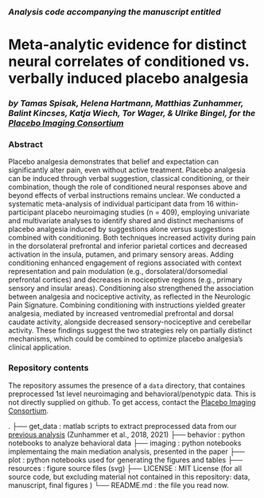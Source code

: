### *Analysis code accompanying the manuscript entitled*

# Meta-analytic evidence for distinct neural correlates of conditioned vs. verbally induced placebo analgesia
### *by Tamas Spisak, Helena Hartmann, Matthias Zunhammer, Balint Kincses, Katja Wiech, Tor Wager, & Ulrike Bingel, for the [Placebo Imaging Consortium](https://placebo-imaging-consortium.github.io/)*

### Abstract

Placebo analgesia demonstrates that belief and expectation can significantly alter pain, even without active treatment. Placebo analgesia can be induced through verbal suggestion, classical conditioning, or their combination, though the role of conditioned neural responses above and beyond effects of verbal instructions remains unclear. We conducted a systematic meta-analysis of individual participant data from 16 within-participant placebo neuroimaging studies (n = 409), employing univariate and multivariate analyses to identify shared and distinct mechanisms of placebo analgesia induced by suggestions alone versus suggestions combined with conditioning. Both techniques increased activity during pain in the dorsolateral prefrontal and inferior parietal cortices and decreased activation in the insula, putamen, and primary sensory areas. Adding conditioning enhanced engagement of regions associated with context representation and pain modulation (e.g., dorsolateral/dorsomedial prefrontal cortices) and decreases in nociceptive regions (e.g., primary sensory and insular areas). Conditioning also strengthened the association between analgesia and nociceptive activity, as reflected in the Neurologic Pain Signature. Combining conditioning with instructions yielded greater analgesia, mediated by increased ventromedial prefrontal and dorsal caudate activity, alongside decreased sensory-nociceptive and cerebellar activity. These findings suggest the two strategies rely on partially distinct mechanisms, which could be combined to optimize placebo analgesia’s clinical application.

### Repository contents

The repository assumes the presence of a `data` directory, that containes preprocessed 1st level neuroimaging and behavioral/penotypic data. This is not directly supplied on github. To get access, contact the [Placebo Imaging Consortium](https://placebo-imaging-consortium.github.io/).

.
├── get_data              : matlab scripts to extract preprocessed data from our [previous analysis](https://github.com/mzunhammer/PlaceboImagingMetaAnalysis) (Zunhammer et al., 2018, 2021)
├── behavior              : python notebooks to analyze behavioral data
├── imaging               : python notebooks implementaing the main mediation analysis, presented in the paper
├── plot                  : python notebooks used for generating the figures and tables
├── resources             : figure source files (svg)
├── LICENSE               : MIT License (for all source code, but excluding material not contained in this repository: data, manuscript, final figures )
└── README.md             : the file you read now.


